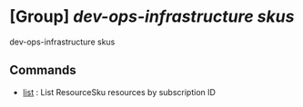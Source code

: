 # [Group] _dev-ops-infrastructure skus_

dev-ops-infrastructure skus

## Commands

- [list](/Commands/dev-ops-infrastructure/skus/_list.md)
: List ResourceSku resources by subscription ID
